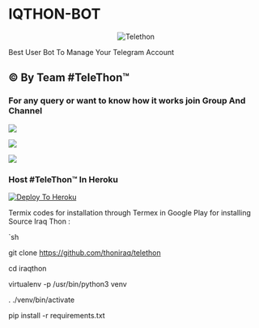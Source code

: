 # IQTHON-BOT

<p align="center">

<img src="https://telegra.ph/file/37a73a5054c344d59710f.jpg" alt="Telethon">

Best User Bot To Manage Your Telegram Account 
## © By Team #TeleThon™

### For any query or want to know how it works join Group And Channel 

<a href="https://t.me/IQTHON"><img src="https://img.shields.io/badge/Join-Telegram%20Channel-red.svg?logo=Telegram"></a>

<a href="https://t.me/klanr"><img src="https://img.shields.io/badge/Join-Telegram%20Group-blue.svg?logo=telegram"></a>

<a href="https://youtu.be/HKLtmbiFi_Q"><img src="https://img.shields.io/badge/How%20To-Deploy-red.svg?logo=Youtube"></a>

### Host #TeleThon™ In Heroku

 

[![Deploy To Heroku](https://www.herokucdn.com/deploy/button.svg)](https://heroku.com/deploy?template=https://github.com/thoniraq/telethon )

Termix codes for installation through Termex in Google Play for installing Source Iraq Thon :

`sh

git clone https://github.com/thoniraq/telethon

cd iraqthon

virtualenv -p /usr/bin/python3 venv

. ./venv/bin/activate

pip install -r requirements.txt
